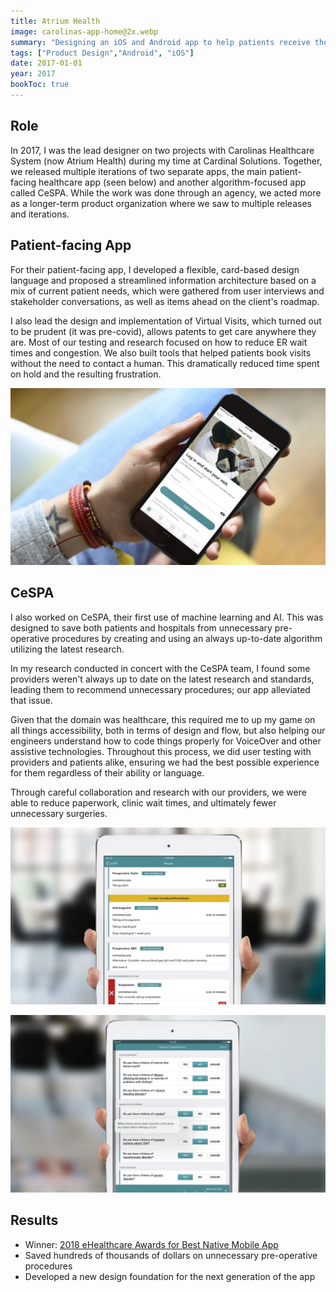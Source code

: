 ```yaml
---
title: Atrium Health
image: carolinas-app-home@2x.webp
summary: "Designing an iOS and Android app to help patients receive the best care."
tags: ["Product Design","Android", "iOS"]
date: 2017-01-01
year: 2017
bookToc: true
---
```


## Role
In 2017, I was the lead designer on two projects with Carolinas Healthcare System (now Atrium Health) during my time at Cardinal Solutions. Together, we released multiple iterations of two separate apps, the main patient-facing healthcare app (seen below) and another algorithm-focused app called CeSPA. While the work was done through an agency, we acted more as a longer-term product organization where we saw to multiple releases and iterations.

## Patient-facing App

For their patient-facing app, I developed a flexible, card-based design language and proposed a streamlined information architecture based on a mix of current patient needs, which were gathered from user interviews and stakeholder conversations, as well as items ahead on the client's roadmap.

I also lead the design and implementation of Virtual Visits, which turned out to be prudent (it was pre-covid), allows patents to get care anywhere they are. Most of our testing and research focused on how to reduce ER wait times and congestion. We also built tools that helped patients book visits without the need to contact a human. This dramatically reduced time spent on hold and the resulting frustration.

![Virtual Visits, where you can see a doctor without leaving home.](vv-home@2x.webp)

## CeSPA

I also worked on CeSPA, their first use of machine learning and AI. This was designed to save both patients and hospitals from unnecessary pre-operative procedures by creating and using an always up-to-date algorithm utilizing the latest research.

In my research conducted in concert with the CeSPA team, I found some providers weren't always up to date on the latest research and standards, leading them to recommend unnecessary procedures; our app alleviated that issue.

Given that the domain was healthcare, this required me to up my game on all things accessibility, both in terms of design and flow, but also helping our engineers understand how to code things properly for VoiceOver and other assistive technologies. Throughout this process, we did user testing with providers and patients alike, ensuring we had the best possible experience for them regardless of their ability or language.

Through careful collaboration and research with our providers, we were able to reduce paperwork, clinic wait times, and ultimately fewer unnecessary surgeries.

![CeSPA results screen.](cespa-results@2x.webp)

![CeSPA survey screen.](cespa-survey@2x.webp)

## Results

- Winner: [2018 eHealthcare Awards for Best Native Mobile App](https://ehealthcareawards.com/2018-winners/best-native-mobile-app/)
- Saved hundreds of thousands of dollars on unnecessary pre-operative procedures
- Developed a new design foundation for the next generation of the app